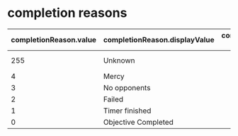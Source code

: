# completion reasons

| completionReason.value | completionReason.displayValue | completed: Yes | completed: No |
| --- | --- | --- | --- |
|255| Unknown| | abandoned by leaving/orbiting |
|4| Mercy| | |
|3| No opponents| | |
|2| Failed| | |
|1| Timer finished | | |
|0| Objective Completed| | |